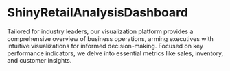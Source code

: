 # ShinyRetailAnalysisDashboard
Tailored for industry leaders, our visualization platform provides a comprehensive overview of business operations, arming executives with intuitive visualizations for informed decision-making. Focused on key performance indicators, we delve into essential metrics like sales, inventory, and customer insights.
